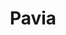 ---
title: Pavia
date: 
draft: false

# descripcion
description : Argo colgante de plata

materials: Plata 925

color: Plateado

dimensions: 4cm

code: 01-01-0312

type: "Aros"

categories: []

price: $3.710,00

price_eftvo: $3.150,00

# Images
# first image will be shown in the product page
images:
  # - image: "images/path_to_image"
  # La ubicacion de las imagenes es imagenes/Aros/Aros.Colgantes/01-01-0312-pavia
  - image: "./images/aros/colgantes/01-01-0312-espirales_a.JPG"
  - image: "./images/aros/colgantes/01-01-0312-espirales_b.JPG"
---